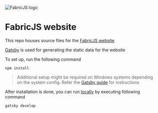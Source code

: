 [website-url]: https://fabricjs.github.io/  "FabricJS website"

![FabricJS logo](src/images/fabricjs-logo.png)

# FabricJS website

This repo houses source files for the [FabricJS website][website-url].

[Gatsby](https://www.gatsbyjs.org) is used for generating the static data for the website

To set up, run the following command
```shell
npm install
```

> Additional setup might be required on Windows systems depending on the system config. Refer the [Gatsby guide](https://www.gatsbyjs.org/docs/gatsby-on-windows/) for instructions

After installation is done, you can run [locally](http://localhost:8000) by executing following command
```shell
gatsby develop
```
